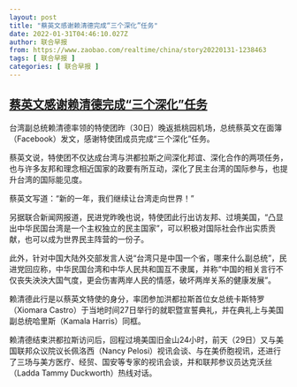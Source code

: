 ```yaml
---
layout: post
title: "蔡英文感谢赖清德完成“三个深化”任务"
date: 2022-01-31T04:46:10.027Z
author: 联合早报
from: https://www.zaobao.com/realtime/china/story20220131-1238463
tags: [ 联合早报 ]
categories: [ 联合早报 ]
---
```

<!--1643616300000-->
[蔡英文感谢赖清德完成“三个深化”任务](https://www.zaobao.com/realtime/china/story20220131-1238463)
------

<div>
<p>台湾副总统赖清德率领的特使团昨（30日）晚返抵桃园机场，总统蔡英文在面簿（Facebook）发文，感谢特使团成员完成“三个深化”任务。</p><p>蔡英文说，特使团不仅达成台湾与洪都拉斯之间深化邦谊、深化合作的两项任务，也与许多友邦和理念相近国家的政要有所互动，深化了民主台湾的国际参与，也提升台湾的国际能见度。</p><p>蔡英文写道：“新的一年，我们继续让台湾走向世界！”</p><section id="imu"><div id="dfp-ad-imu1">        </div></section><p>另据联合新闻网报道，民进党昨晚也说，特使团此行出访友邦、过境美国，“凸显出中华民国台湾是一个主权独立的民主国家”，可以积极对国际社会作出实质贡献，也可以成为世界民主阵营的一份子。</p><p>此外，针对中国大陆外交部发言人说“台湾只是中国一个省，哪来什么副总统”，民进党回应称，中华民国台湾和中华人民共和国互不隶属，并称“中国的相关言行不仅丧失泱泱大国气度，更会伤害两岸人民的情感，破坏两岸关系的健康发展”。</p><p>赖清德此行是以蔡英文特使的身分，率团参加洪都拉斯首位女总统卡斯特罗（Xiomara Castro）于当地时间27日举行的就职暨宣誓典礼，并在典礼上与美国副总统哈里斯（Kamala Harris）同框。</p><div id="innity-in-post"></div><div id="dfp-ad-midarticlespecial">        </div><p>赖清德结束洪都拉斯访问后，回程过境美国旧金山24小时，前天（29日）又与美国联邦众议院议长佩洛西（Nancy Pelosi）视讯会谈、与在美侨胞视讯，还进行了三场与美方医疗、经贸、国安等专家的视讯会谈，并和联邦参议员达克沃丝（Ladda Tammy Duckworth）热线对话。</p>      <div class="cx_paywall_placeholder" id="sph_cdp_40"></div>
</div>
